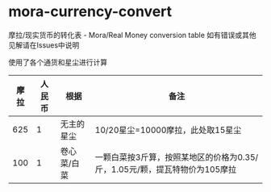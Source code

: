 # mora-currency-convert
摩拉/现实货币的转化表 - Mora/Real Money conversion table
如有错误或其他见解请在Issues中说明

使用了各个通货和星尘进行计算

|摩拉|人民币|根据|备注|
|----|-----|------|---|
|625|1|无主的星尘|10/20星尘=10000摩拉，此处取15星尘|
|100|1|卷心菜/白菜|一颗白菜按3斤算，按照某地区的价格为0.35/斤，1.05元/颗，提瓦特物价为105摩拉|
